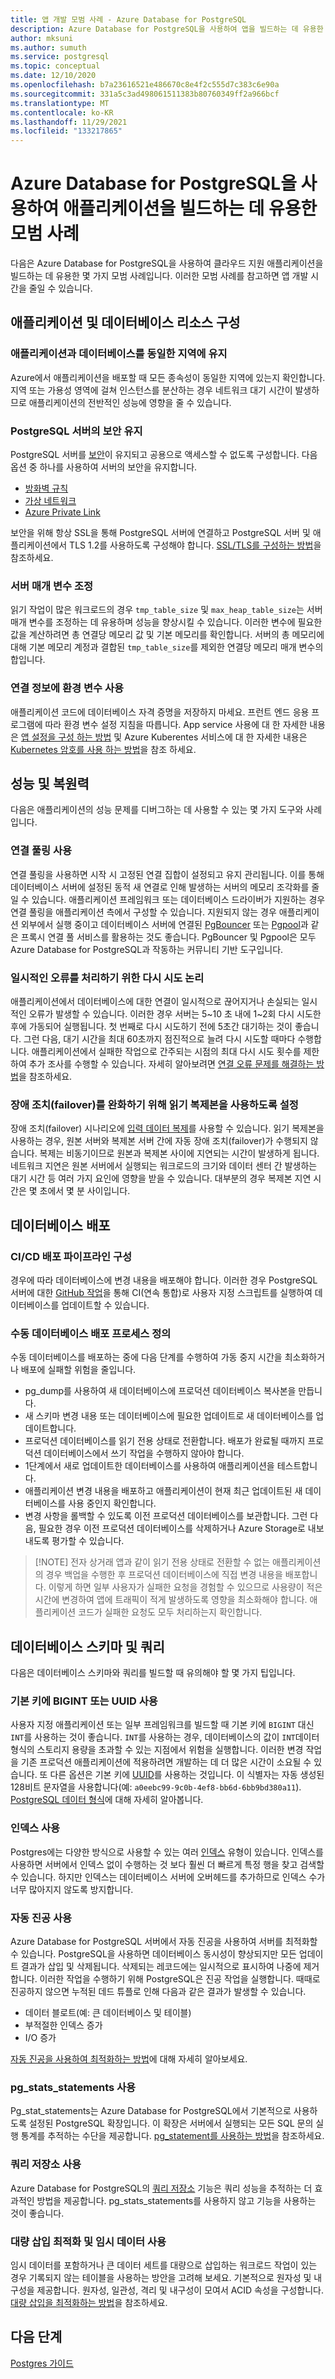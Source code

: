 ```yaml
---
title: 앱 개발 모범 사례 - Azure Database for PostgreSQL
description: Azure Database for PostgreSQL을 사용하여 앱을 빌드하는 데 유용한 모범 사례에 대해 알아봅니다.
author: mksuni
ms.author: sumuth
ms.service: postgresql
ms.topic: conceptual
ms.date: 12/10/2020
ms.openlocfilehash: b7a23616521e486670c8e4f2c555d7c383c6e90a
ms.sourcegitcommit: 331a5c3ad498061511383b80760349ff2a966bcf
ms.translationtype: MT
ms.contentlocale: ko-KR
ms.lasthandoff: 11/29/2021
ms.locfileid: "133217865"
---
```

# <a name="best-practices-for-building-an-application-with-azure-database-for-postgresql"></a>Azure Database for PostgreSQL을 사용하여 애플리케이션을 빌드하는 데 유용한 모범 사례

다음은 Azure Database for PostgreSQL을 사용하여 클라우드 지원 애플리케이션을 빌드하는 데 유용한 몇 가지 모범 사례입니다. 이러한 모범 사례를 참고하면 앱 개발 시간을 줄일 수 있습니다.

## <a name="configuration-of-application-and-database-resources"></a>애플리케이션 및 데이터베이스 리소스 구성

### <a name="keep-the-application-and-database-in-the-same-region"></a>애플리케이션과 데이터베이스를 동일한 지역에 유지
Azure에서 애플리케이션을 배포할 때 모든 종속성이 동일한 지역에 있는지 확인합니다. 지역 또는 가용성 영역에 걸쳐 인스턴스를 분산하는 경우 네트워크 대기 시간이 발생하므로 애플리케이션의 전반적인 성능에 영향을 줄 수 있습니다.

### <a name="keep-your-postgresql-server-secure"></a>PostgreSQL 서버의 보안 유지
PostgreSQL 서버를 [보안](./concepts-security.md)이 유지되고 공용으로 액세스할 수 없도록 구성합니다. 다음 옵션 중 하나를 사용하여 서버의 보안을 유지합니다.
- [방화벽 규칙](./concepts-firewall-rules.md)
- [가상 네트워크](./concepts-data-access-and-security-vnet.md)
- [Azure Private Link](./concepts-data-access-and-security-private-link.md)

보안을 위해 항상 SSL을 통해 PostgreSQL 서버에 연결하고 PostgreSQL 서버 및 애플리케이션에서 TLS 1.2를 사용하도록 구성해야 합니다. [SSL/TLS를 구성하는 방법](./concepts-ssl-connection-security.md)을 참조하세요.

### <a name="tune-your-server-parameters"></a>서버 매개 변수 조정
읽기 작업이 많은 워크로드의 경우 `tmp_table_size` 및 `max_heap_table_size`는 서버 매개 변수를 조정하는 데 유용하며 성능을 향상시킬 수 있습니다. 이러한 변수에 필요한 값을 계산하려면 총 연결당 메모리 값 및 기본 메모리를 확인합니다. 서버의 총 메모리에 대해 기본 메모리 계정과 결합된 `tmp_table_size`를 제외한 연결당 메모리 매개 변수의 합입니다.

### <a name="use-environment-variables-for-connection-information"></a>연결 정보에 환경 변수 사용
애플리케이션 코드에 데이터베이스 자격 증명을 저장하지 마세요. 프런트 엔드 응용 프로그램에 따라 환경 변수 설정 지침을 따릅니다. App service 사용에 대 한 자세한 내용은 [앱 설정을 구성 하는 방법](../app-service/configure-common.md#configure-app-settings) 및 Azure Kuberentes 서비스에 대 한 자세한 내용은 [Kubernetes 암호를 사용 하는 방법](https://kubernetes.io/docs/concepts/configuration/secret/)을 참조 하세요.

## <a name="performance-and-resiliency"></a>성능 및 복원력
다음은 애플리케이션의 성능 문제를 디버그하는 데 사용할 수 있는 몇 가지 도구와 사례입니다.

### <a name="use-connection-pooling"></a>연결 풀링 사용
연결 풀링을 사용하면 시작 시 고정된 연결 집합이 설정되고 유지 관리됩니다. 이를 통해 데이터베이스 서버에 설정된 동적 새 연결로 인해 발생하는 서버의 메모리 조각화를 줄일 수 있습니다. 애플리케이션 프레임워크 또는 데이터베이스 드라이버가 지원하는 경우 연결 풀링을 애플리케이션 측에서 구성할 수 있습니다. 지원되지 않는 경우 애플리케이션 외부에서 실행 중이고 데이터베이스 서버에 연결된 [PgBouncer](https://pgbouncer.github.io/) 또는 [Pgpool](https://pgpool.net/mediawiki/index.php/Main_Page)과 같은 프록시 연결 풀 서비스를 활용하는 것도 좋습니다. PgBouncer 및 Pgpool은 모두 Azure Database for PostgreSQL과 작동하는 커뮤니티 기반 도구입니다.

### <a name="retry-logic-to-handle-transient-errors"></a>일시적인 오류를 처리하기 위한 다시 시도 논리
애플리케이션에서 데이터베이스에 대한 연결이 일시적으로 끊어지거나 손실되는 일시적인 오류가 발생할 수 있습니다. 이러한 경우 서버는 5~10 초 내에 1~2회 다시 시도한 후에 가동되어 실행됩니다. 첫 번째로 다시 시도하기 전에 5초간 대기하는 것이 좋습니다. 그런 다음, 대기 시간을 최대 60초까지 점진적으로 늘려 다시 시도할 때마다 수행합니다. 애플리케이션에서 실패한 작업으로 간주되는 시점의 최대 다시 시도 횟수를 제한하여 추가 조사를 수행할 수 있습니다. 자세히 알아보려면 [연결 오류 문제를 해결하는 방법](./concepts-connectivity.md)을 참조하세요.

### <a name="enable-read-replication-to-mitigate-failovers"></a>장애 조치(failover)를 완화하기 위해 읽기 복제본을 사용하도록 설정
장애 조치(failover) 시나리오에 [입력 데이터 복제](./concepts-read-replicas.md)를 사용할 수 있습니다. 읽기 복제본을 사용하는 경우, 원본 서버와 복제본 서버 간에 자동 장애 조치(failover)가 수행되지 않습니다. 복제는 비동기이므로 원본과 복제본 사이에 지연되는 시간이 발생하게 됩니다. 네트워크 지연은 원본 서버에서 실행되는 워크로드의 크기와 데이터 센터 간 발생하는 대기 시간 등 여러 가지 요인에 영향을 받을 수 있습니다. 대부분의 경우 복제본 지연 시간은 몇 초에서 몇 분 사이입니다.


## <a name="database-deployment"></a>데이터베이스 배포

### <a name="configure-cicd-deployment-pipeline"></a>CI/CD 배포 파이프라인 구성
경우에 따라 데이터베이스에 변경 내용을 배포해야 합니다. 이러한 경우 PostgreSQL 서버에 대한 [GitHub 작업](https://github.com/Azure/postgresql/blob/master/README.md)을 통해 CI(연속 통합)로 사용자 지정 스크립트를 실행하여 데이터베이스를 업데이트할 수 있습니다.

### <a name="define-manual-database-deployment-process"></a>수동 데이터베이스 배포 프로세스 정의
수동 데이터베이스를 배포하는 중에 다음 단계를 수행하여 가동 중지 시간을 최소화하거나 배포에 실패할 위험을 줄입니다.

- pg_dump를 사용하여 새 데이터베이스에 프로덕션 데이터베이스 복사본을 만듭니다.
- 새 스키마 변경 내용 또는 데이터베이스에 필요한 업데이트로 새 데이터베이스를 업데이트합니다.
- 프로덕션 데이터베이스를 읽기 전용 상태로 전환합니다. 배포가 완료될 때까지 프로덕션 데이터베이스에서 쓰기 작업을 수행하지 않아야 합니다.
- 1단계에서 새로 업데이트한 데이터베이스를 사용하여 애플리케이션을 테스트합니다.
- 애플리케이션 변경 내용을 배포하고 애플리케이션이 현재 최근 업데이트된 새 데이터베이스를 사용 중인지 확인합니다.
- 변경 사항을 롤백할 수 있도록 이전 프로덕션 데이터베이스를 보관합니다. 그런 다음, 필요한 경우 이전 프로덕션 데이터베이스를 삭제하거나 Azure Storage로 내보내도록 평가할 수 있습니다.

>  [!NOTE]
> 전자 상거래 앱과 같이 읽기 전용 상태로 전환할 수 없는 애플리케이션의 경우 백업을 수행한 후 프로덕션 데이터베이스에 직접 변경 내용을 배포합니다. 이렇게 하면 일부 사용자가 실패한 요청을 경험할 수 있으므로 사용량이 적은 시간에 변경하여 앱에 트래픽이 적게 발생하도록 영향을 최소화해야 합니다. 애플리케이션 코드가 실패한 요청도 모두 처리하는지 확인합니다.

## <a name="database-schema-and-queries"></a>데이터베이스 스키마 및 쿼리
다음은 데이터베이스 스키마와 쿼리를 빌드할 때 유의해야 할 몇 가지 팁입니다.

### <a name="use-bigint-or-uuid-for-primary-keys"></a>기본 키에 BIGINT 또는 UUID 사용
사용자 지정 애플리케이션 또는 일부 프레임워크를 빌드할 때 기본 키에 `BIGINT` 대신 `INT`를 사용하는 것이 좋습니다. ```INT```를 사용하는 경우, 데이터베이스의 값이 ```INT```데이터 형식의 스토리지 용량을 초과할 수 있는 지점에서 위험을 실행합니다. 이러한 변경 작업을 기존 프로덕션 애플리케이션에 적용하려면 개발하는 데 더 많은 시간이 소요될 수 있습니다. 또 다른 옵션은 기본 키에 [UUID](https://www.postgresql.org/docs/current/datatype-uuid.html)를 사용하는 것입니다. 이 식별자는 자동 생성된 128비트 문자열을 사용합니다(예: ```a0eebc99-9c0b-4ef8-bb6d-6bb9bd380a11```). [PostgreSQL 데이터 형식](https://www.postgresql.org/docs/8.1/datatype.html)에 대해 자세히 알아봅니다.

### <a name="use-indexes"></a>인덱스 사용

Postgres에는 다양한 방식으로 사용할 수 있는 여러 [인덱스](https://www.postgresql.org/docs/9.1/indexes.html) 유형이 있습니다. 인덱스를 사용하면 서버에서 인덱스 없이 수행하는 것 보다 훨씬 더 빠르게 특정 행을 찾고 검색할 수 있습니다. 하지만 인덱스는 데이터베이스 서버에 오버헤드를 추가하므로 인덱스 수가 너무 많아지지 않도록 방지합니다.

### <a name="use-autovacuum"></a>자동 진공 사용
Azure Database for PostgreSQL 서버에서 자동 진공을 사용하여 서버를 최적화할 수 있습니다. PostgreSQL을 사용하면 데이터베이스 동시성이 향상되지만 모든 업데이트 결과가 삽입 및 삭제됩니다. 삭제되는 레코드에는 일시적으로 표시하여 나중에 제거합니다. 이러한 작업을 수행하기 위해 PostgreSQL은 진공 작업을 실행합니다. 때때로 진공하지 않으면 누적된 데드 튜플로 인해 다음과 같은 결과가 발생할 수 있습니다.

- 데이터 블로트(예: 큰 데이터베이스 및 테이블)
- 부적절한 인덱스 증가
- I/O 증가

[자동 진공을 사용하여 최적화하는 방법](howto-optimize-autovacuum.md)에 대해 자세히 알아보세요.

### <a name="use-pg_stats_statements"></a>pg_stats_statements 사용
Pg_stat_statements는 Azure Database for PostgreSQL에서 기본적으로 사용하도록 설정된 PostgreSQL 확장입니다. 이 확장은 서버에서 실행되는 모든 SQL 문의 실행 통계를 추적하는 수단을 제공합니다. [pg_statement를 사용하는 방법](howto-optimize-query-stats-collection.md)을 참조하세요.


### <a name="use-the-query-store"></a>쿼리 저장소 사용
Azure Database for PostgreSQL의 [쿼리 저장소](./concepts-query-store.md) 기능은 쿼리 성능을 추적하는 더 효과적인 방법을 제공합니다. pg_stats_statements를 사용하지 않고 기능을 사용하는 것이 좋습니다.

### <a name="optimize-bulk-inserts-and-use-transient-data"></a>대량 삽입 최적화 및 임시 데이터 사용
임시 데이터를 포함하거나 큰 데이터 세트를 대량으로 삽입하는 워크로드 작업이 있는 경우 기록되지 않는 테이블을 사용하는 방안을 고려해 보세요. 기본적으로 원자성 및 내구성을 제공합니다. 원자성, 일관성, 격리 및 내구성이 모여서 ACID 속성을 구성합니다. [대량 삽입을 최적화하는 방법](howto-optimize-bulk-inserts.md)을 참조하세요.

## <a name="next-steps"></a>다음 단계
[Postgres 가이드](http://postgresguide.com/)
